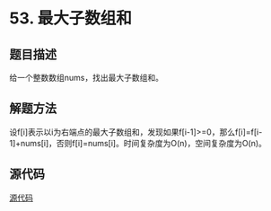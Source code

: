 # 53. 最大子数组和

## 题目描述

给一个整数数组nums，找出最大子数组和。

## 解题方法

设f[i]表示以i为右端点的最大子数组和，发现如果f[i-1]>=0，那么f[i]=f[i-1]+nums[i]，否则f[i]=nums[i]。时间复杂度为O(n)，空间复杂度为O(n)。

## 源代码

[源代码](../src/53-maximum-subarray.cpp)
